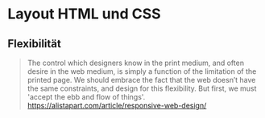 # Layout HTML und CSS
## Flexibilität
> The control which designers know in the print medium, and often desire in the web medium, is simply a function of the limitation of the printed page. We should embrace the fact that the web doesn’t have the same constraints, and design for this flexibility. But first, we must 'accept the ebb and flow of things'. <br/>
https://alistapart.com/article/responsive-web-design/

